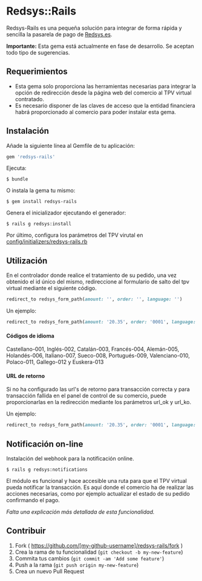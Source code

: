 # Redsys::Rails

Redsys-Rails es una pequeña solución para integrar de forma rápida y sencilla la pasarela de pago de [Redsys.es](http://www.redsys.es/).

**Importante:** Esta gema está actualmente en fase de desarrollo. Se aceptan todo tipo de sugerencias.

## Requerimientos
- Esta gema solo proporciona las herramientas necesarias para integrar la opción de redirección desde la página web del comercio al TPV virtual contratado.
- Es necesario disponer de las claves de acceso que la entidad financiera habrá proporcionado al comercio para poder instalar esta gema.

## Instalación

Añade la siguiente línea al Gemfile de tu aplicación:

```ruby
gem 'redsys-rails'
```

Ejecuta:

    $ bundle

O instala la gema tu mismo:

    $ gem install redsys-rails

Genera el inicializador ejecutando el generador:

    $ rails g redsys:install

Por último, configura los parámetros del TPV virutal en [config/initializers/redsys-rails.rb](lib/generators/templates/redsys-rails.rb)

## Utilización

En el controlador donde realice el tratamiento de su pedido, una vez obtenido el id único del mismo, 
redireccione al formulario de salto del tpv virtual mediante el siguiente código.

```ruby
redirect_to redsys_form_path(amount: '', order: '', language: '')
```

Un ejemplo:

```ruby
redirect_to redsys_form_path(amount: '20.35', order: '0001', language: '001')
```

#### Códigos de idioma

Castellano-001, Inglés-002, Catalán-003, Francés-004, Alemán-005, Holandés-006, Italiano-007, Sueco-008, Portugués-009,
Valenciano-010, Polaco-011, Gallego-012 y Euskera-013

#### URL de retorno

Si no ha configurado las url's de retorno para transacción correcta y para transacción fallida en el panel de control de su comercio,
puede proporcionarlas en la redirección mediante los parámetros url_ok y url_ko.

Un ejemplo:

```ruby
redirect_to redsys_form_path(amount: '20.35', order: '0001', language: '001', url_ok: 'http://misite.com/pedido_ok', url_ko: 'http://misite.com/pedido_error')
```

## Notificación on-line

Instalación del webhook para la notificación online.

    $ rails g redsys:notifications

El módulo es funcional y hace accesible una ruta para que el TPV virtual pueda notificar la transacción. Es aquí donde el comercio
ha de realizar las acciones necesarias, como por ejemplo actualizar el estado de su pedido confirmando el pago.

*Falta una explicación más detallada de esta funcionalidad.*

## Contribuir

1. Fork ( https://github.com/[my-github-username]/redsys-rails/fork )
2. Crea la rama de tu funcionalidad (`git checkout -b my-new-feature`)
3. Commita tus cambios (`git commit -am 'Add some feature'`)
4. Push a la rama (`git push origin my-new-feature`)
5. Crea un nuevo Pull Request
